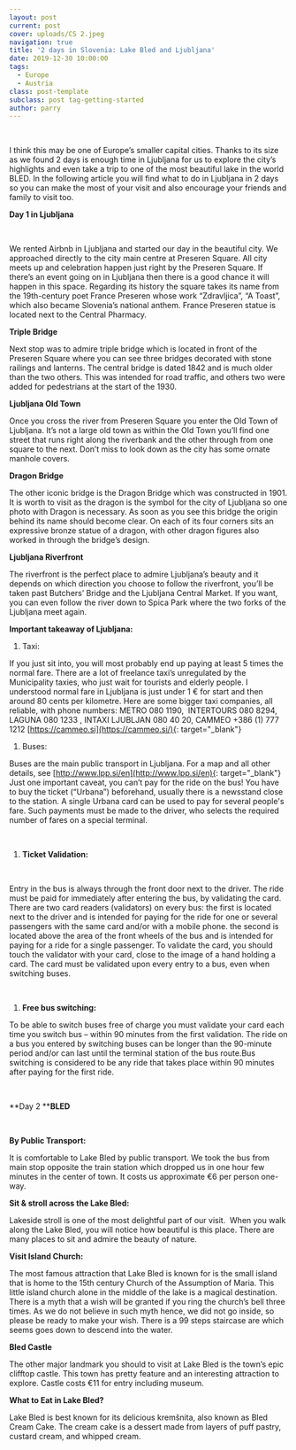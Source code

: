 ```yaml
---
layout: post
current: post
cover: uploads/CS 2.jpeg
navigation: true
title: '2 days in Slovenia: Lake Bled and Ljubljana'
date: 2019-12-30 10:00:00
tags:
  - Europe
  - Austria
class: post-template
subclass: post tag-getting-started
author: parry
---
```


&nbsp;

I think this may be one of Europe’s smaller capital cities. Thanks to its size as we found 2 days is enough time in Ljubljana for us to explore the city’s highlights and even take a trip to one of the most beautiful lake in the world BLED. In the following article you will find what to do in Ljubljana in 2 days so you can make the most of your visit and also encourage your friends and family to visit too.

**Day 1 in Ljubljana**

**&nbsp;**

We rented Airbnb in Ljubljana and started our day in the beautiful city. We approached directly to the city main centre at Preseren Square. All city meets up and celebration happen just right by the Preseren Square. If there’s an event going on in Ljubljana then there is a good chance it will happen in this space. Regarding its history the square takes its name from the 19th-century poet France Preseren whose work “Zdravljica”, “A Toast”, which also became Slovenia’s national anthem. France Preseren statue is located next to the Central Pharmacy.

**Triple Bridge**

Next stop was to admire triple bridge which is located in front of the Preseren Square where you can see three bridges decorated with stone railings and lanterns. The central bridge is dated 1842 and is much older than the two others. This was intended for road traffic, and others two were added for pedestrians at the start of the 1930.

**Ljubljana Old Town**

Once you cross the river from Preseren Square you enter the Old Town of Ljubljana. It’s not a large old town as within the Old Town you’ll find one street that runs right along the riverbank and the other through from one square to the next. Don’t miss to look down as the city has some ornate manhole covers.

**Dragon Bridge**

The other iconic bridge is the Dragon Bridge which was constructed in 1901. It is worth to visit as the dragon is the symbol for the city of Ljubljana so one photo with Dragon is necessary. As soon as you see this bridge the origin behind its name should become clear. On each of its four corners sits an expressive bronze statue of a dragon, with other dragon figures also worked in through the bridge’s design.

**Ljubljana Riverfront**

The riverfront is the perfect place to admire Ljubljana’s beauty and it depends on which direction you choose to follow the riverfront, you’ll be taken past Butchers’ Bridge and the Ljubljana Central Market. If you want, you can even follow the river down to Spica Park where the two forks of the Ljubljana meet again.

**Important takeaway of Ljubljana:**

1. Taxi:

If you just sit into, you will most probably end up paying at least 5 times the normal fare. There are a lot of freelance taxi’s unregulated by the Municipality taxies, who just wait for tourists and elderly people. I understood normal fare in Ljubljana is just under 1 € for start and then around 80 cents per kilometre. Here are some bigger taxi companies, all reliable, with phone numbers: METRO 080 1190,&nbsp; INTERTOURS 080 8294, LAGUNA 080 1233 , INTAXI LJUBLJAN 080 40 20, CAMMEO +386 (1) 777 1212&nbsp;[https://cammeo.si](https://cammeo.si/){: target="_blank"}

1. Buses:

Buses are the main public transport in Ljubljana. For a map and all other details, see&nbsp;[http://www.lpp.si/en](http://www.lpp.si/en){: target="_blank"}&nbsp; Just one important caveat, you can’t pay for the ride on the bus\! You have to buy the ticket (“Urbana”) beforehand, usually there is a newsstand close to the station. A single Urbana card can be used to pay for several people's fare. Such payments must be made to the driver, who selects the required number of fares on a special terminal.

**&nbsp;**

1. **Ticket Validation:**

&nbsp;

Entry in the bus is always through the front door next to the driver. The ride must be paid for immediately after entering the bus, by validating the card. There are two card readers (validators) on every bus: the first is located next to the driver and is intended for paying for the ride for one or several passengers with the same card and/or with a mobile phone. the second is located above the area of the front wheels of the bus and is intended for paying for a ride for a single passenger. To validate the card, you should touch the validator with your card, close to the image of a hand holding a card. The card must be validated upon every entry to a bus, even when switching buses.

&nbsp;

1. **Free bus switching:**

To be able to switch buses free of charge you must validate your card each time you switch bus – within 90 minutes from the first validation. The ride on a bus you entered by switching buses can be longer than the 90-minute period and/or can last until the terminal station of the bus route.Bus switching is considered to be any ride that takes place within 90 minutes after paying for the first ride.

**&nbsp;**

**Day 2&nbsp;****BLED**

&nbsp;

**By Public Transport:**

It is comfortable to Lake Bled by public transport. We took the bus from main stop opposite the train station which dropped us in one hour few minutes in the center of town. It costs us approximate €6 per person one-way.

**Sit & stroll across the Lake Bled:**

Lakeside stroll is one of the most delightful part of our visit.&nbsp; When you walk along the Lake Bled, you will notice how beautiful is this place. There are many places to sit and admire the beauty of nature.

**Visit Island Church:**

The most famous attraction that Lake Bled is known for is the small island that is home to the 15th century Church of the Assumption of Maria. This little island church alone in the middle of the lake is a magical destination. There is a myth that a wish will be granted if you ring the church’s bell three times. As we do not believe in such myth hence, we did not go inside, so please be ready to make your wish. There is a 99 steps staircase are which seems goes down to descend into the water.

**Bled Castle**

The other major landmark you should to visit at Lake Bled is the town’s epic clifftop castle. This town has pretty feature and an interesting attraction to explore. Castle costs €11 for entry including museum.

**What to Eat in Lake Bled?**

Lake Bled is best known for its delicious kremšnita, also known as Bled Cream Cake. The cream cake is a dessert made from layers of puff pastry, custard cream, and whipped cream.